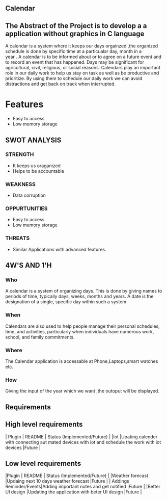 ## Calendar
## The Abstract of the Project is to develop a a application without graphics in C language  

A calendar is a system where it keeps our days orgainzed ,the organized schedule is done by specific time at a particualar day, month in a  
year . A calendar is to be informed about or to agree on a future event and to record an event that has happened. Days may be significant for agricultural, civil, religious, or social reasons. Calendars play an important role in our daily work to help us stay on task as well as be productive and prioritize. By using them to schedule our daily work we can avoid distractions and get back on track when interrupted.

# Features
- Easy to access 
- Low memory storage

## SWOT ANALYSIS
### STRENGTH
-  It keeps us oraganized
-  Helps to be accountable

### WEAKNESS
-  Data corruption

### OPPURTUNITIES
-  Easy to access
-  Low memory storage

### THREATS
-  Similar Applications with advanced features.

## 4W'S AND 1'H
### Who
A calendar is a system of organizing days. This is done by giving names to periods of time, typically days, weeks, months and years. A date is the designation of a single, specific day within such a system

### When
Calendars are also used to help people manage their personal schedules, time, and activities, particularly when individuals have numerous work, school, and family commitments.

### Where
The Calendar application  is accessable at Phone,Laptops,smart watches etc.

### How
Giving the input of the year which we want ,the outoput will be displayed.

## Requirements 
## High level requirements
| Plugin | README | Status (Implemented/Future) |
|Iot |Upating calender with connecting aut mated devices  with iot and schedule the work with iot devices |Future |

## Low level requirements
|Plugin | README | Status (Implemented/Future)  |
|Weather forecast |Updaing next 10 days weather forecast |Future |
| Addings Reminder/Events|Adding important notes and get notified |Future |
|Better UI design |Updating the application with beter UI design |Future |








